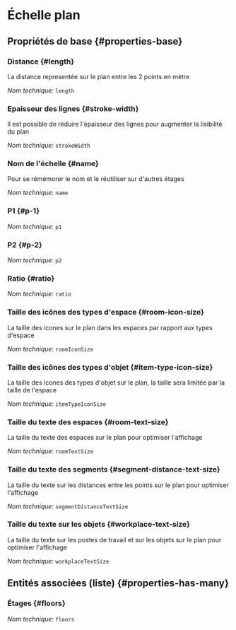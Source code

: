 # Échelle plan
<!--- THIS FILE IS GENERATED PLEASE DO NOT EDIT IT DIRECTLY --->



<OH code="mapScale"/>


## Propriétés de base {#properties-base}

### Distance {#length}

La distance representée sur le plan entre les 2 points en mètre

*Nom technique:* ```length```
<PH code="mapScale:length"/>

### Epaisseur des lignes {#stroke-width}

Il est possible de réduire l'épaisseur des lignes pour augmenter la lisibilité du plan

*Nom technique:* ```strokeWidth```
<PH code="mapScale:strokeWidth"/>

### Nom de l'échelle {#name}

Pour se rémémorer le nom et le réutiliser sur d'autres étages

*Nom technique:* ```name```
<PH code="mapScale:name"/>

### P1 {#p-1}



*Nom technique:* ```p1```
<PH code="mapScale:p1"/>

### P2 {#p-2}



*Nom technique:* ```p2```
<PH code="mapScale:p2"/>

### Ratio {#ratio}



*Nom technique:* ```ratio```
<PH code="mapScale:ratio"/>

### Taille des icônes des types d'espace {#room-icon-size}

La taille des icones sur le plan dans les espaces par rapport aux types d'espace

*Nom technique:* ```roomIconSize```
<PH code="mapScale:roomIconSize"/>

### Taille des icônes des types d'objet {#item-type-icon-size}

La taille des icones des types d'objet sur le plan, la taille sera limitée par la taille de l'espace

*Nom technique:* ```itemTypeIconSize```
<PH code="mapScale:itemTypeIconSize"/>

### Taille du texte des espaces {#room-text-size}

La taille du texte des espaces sur le plan pour optimiser l'affichage

*Nom technique:* ```roomTextSize```
<PH code="mapScale:roomTextSize"/>

### Taille du texte des segments {#segment-distance-text-size}

La taille du texte sur les distances entre les points sur le plan pour optimiser l'affichage

*Nom technique:* ```segmentDistanceTextSize```
<PH code="mapScale:segmentDistanceTextSize"/>

### Taille du texte sur les objets {#workplace-text-size}

La taille du texte sur les postes de travail et sur les objets sur le plan pour optimiser l'affichage

*Nom technique:* ```workplaceTextSize```
<PH code="mapScale:workplaceTextSize"/>




## Entités associées (liste) {#properties-has-many}

### Étages {#floors}



*Nom technique:* ```floors```
<PH code="mapScale:floors"/>




